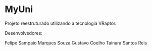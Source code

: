 # MyUni

Projeto reestruturado utilizando a tecnologia VRaptor.

Desenvolvedores: 

Felipe Sampaio Marques Souza
Gustavo Coelho
Tainara Santos Reis
